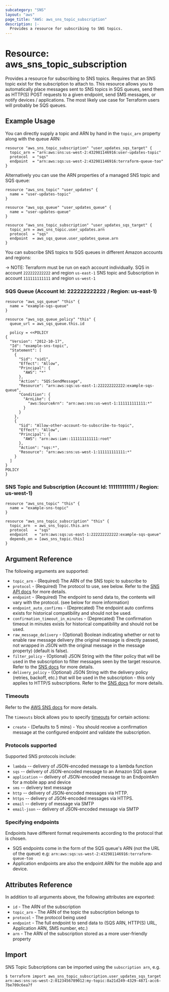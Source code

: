 ```yaml
---
subcategory: "SNS"
layout: "aws"
page_title: "AWS: aws_sns_topic_subscription"
description: |-
  Provides a resource for subscribing to SNS topics.
---
```


# Resource: aws_sns_topic_subscription

  Provides a resource for subscribing to SNS topics. Requires that an SNS topic exist for the subscription to attach to.
This resource allows you to automatically place messages sent to SNS topics in SQS queues, send them as HTTP(S) POST requests
to a given endpoint, send SMS messages, or notify devices / applications. The most likely use case for Terraform users will
probably be SQS queues.

## Example Usage

You can directly supply a topic and ARN by hand in the `topic_arn` property along with the queue ARN:

```hcl
resource "aws_sns_topic_subscription" "user_updates_sqs_target" {
  topic_arn = "arn:aws:sns:us-west-2:432981146916:user-updates-topic"
  protocol  = "sqs"
  endpoint  = "arn:aws:sqs:us-west-2:432981146916:terraform-queue-too"
}
```

Alternatively you can use the ARN properties of a managed SNS topic and SQS queue:

```hcl
resource "aws_sns_topic" "user_updates" {
  name = "user-updates-topic"
}

resource "aws_sqs_queue" "user_updates_queue" {
  name = "user-updates-queue"
}

resource "aws_sns_topic_subscription" "user_updates_sqs_target" {
  topic_arn = aws_sns_topic.user_updates.arn
  protocol  = "sqs"
  endpoint  = aws_sqs_queue.user_updates_queue.arn
}
```

You can subscribe SNS topics to SQS queues in different Amazon accounts and regions:

-> NOTE:
Terraform must be run on each account individually.
SQS in account `222222222222` and region `us-east-1`
SNS topic and Subscription in account `111111111111` and region `us-west-1`

### SQS Queue (Account Id: 222222222222 /  Region: us-east-1)

```hcl
resource "aws_sqs_queue" "this" {
  name = "example-sqs-queue"
}

resource "aws_sqs_queue_policy" "this" {
  queue_url = aws_sqs_queue.this.id

  policy = <<POLICY
{
  "Version": "2012-10-17",
  "Id": "example-sns-topic",
  "Statement": [
    {
      "Sid": "sid1",
      "Effect": "Allow",
      "Principal": {
        "AWS": "*"
      },
      "Action": "SQS:SendMessage",
      "Resource": "arn:aws:sqs:us-east-1:222222222222:example-sqs-queue",
      "Condition": {
        "ArnLike": {
          "aws:SourceArn": "arn:aws:sns:us-west-1:111111111111:*"
        }
      }
    },
    {
      "Sid": "Allow-other-account-to-subscribe-to-topic",
      "Effect": "Allow",
      "Principal": {
        "AWS": "arn:aws:iam::111111111111:root"
      },
      "Action": "sqs:*",
      "Resource": "arn:aws:sns:us-west-1:111111111111:*"
    }
  ]
}
POLICY
}
```

### SNS Topic and Subscription (Account Id: 111111111111 / Region: us-west-1)

```hcl
resource "aws_sns_topic" "this" {
  name = "example-sns-topic"
}

resource "aws_sns_topic_subscription" "this" {
  topic_arn  = aws_sns_topic.this.arn
  protocol   = "sqs"
  endpoint   = "arn:aws:sqs:us-east-1:222222222222:example-sqs-queue"
  depends_on = [aws_sns_topic.this]
}
```

## Argument Reference

The following arguments are supported:

* `topic_arn` - (Required) The ARN of the SNS topic to subscribe to
* `protocol` - (Required) The protocol to use, see below. Refer to the [SNS API docs](https://docs.aws.amazon.com/sns/latest/api/API_Subscribe.html) for more details.
* `endpoint` - (Required) The endpoint to send data to, the contents will vary with the protocol. (see below for more information)
* `endpoint_auto_confirms` - (Deprecated) The endpoint auto confirms exists for historical compatibility and should not be used.
* `confirmation_timeout_in_minutes` - (Deprecated) The confirmation timeout in minutes exists for historical compatibility and should not be used.
* `raw_message_delivery` - (Optional) Boolean indicating whether or not to enable raw message delivery (the original message is directly passed, not wrapped in JSON with the original message in the message property) (default is false).
* `filter_policy` - (Optional) JSON String with the filter policy that will be used in the subscription to filter messages seen by the target resource. Refer to the [SNS docs](https://docs.aws.amazon.com/sns/latest/dg/message-filtering.html) for more details.
* `delivery_policy` - (Optional) JSON String with the delivery policy (retries, backoff, etc.) that will be used in the subscription - this only applies to HTTP/S subscriptions. Refer to the [SNS docs](https://docs.aws.amazon.com/sns/latest/dg/DeliveryPolicies.html) for more details.

### Timeouts

Refer to the [AWS SNS docs](https://docs.aws.amazon.com/sns/latest/dg/sns-send-message-to-sqs-cross-account.html) for more details.

The `timeouts` block allows you to specify [timeouts](https://www.terraform.io/docs/configuration/resources.html#timeouts) for certain actions:

* `create` - (Defaults to 5 mins) - You should receive a confirmation message at the configured endpoint and validate the subscription.


### Protocols supported

Supported SNS protocols include:

* `lambda` -- delivery of JSON-encoded message to a lambda function
* `sqs` -- delivery of JSON-encoded message to an Amazon SQS queue
* `application` -- delivery of JSON-encoded message to an EndpointArn for a mobile app and device
* `sms` -- delivery text message
* `http` -- delivery of JSON-encoded messages via HTTP.
* `https` -- delivery of JSON-encoded messages via HTTPS.
* `email` -- delivery of message via SMTP
* `email-json` -- delivery of JSON-encoded message via SMTP


### Specifying endpoints

Endpoints have different format requirements according to the protocol that is chosen.

* SQS endpoints come in the form of the SQS queue's ARN (not the URL of the queue) e.g: `arn:aws:sqs:us-west-2:432981146916:terraform-queue-too`
* Application endpoints are also the endpoint ARN for the mobile app and device.

## Attributes Reference

In addition to all arguments above, the following attributes are exported:

* `id` - The ARN of the subscription
* `topic_arn` - The ARN of the topic the subscription belongs to
* `protocol` - The protocol being used
* `endpoint` - The full endpoint to send data to (SQS ARN, HTTP(S) URL, Application ARN, SMS number, etc.)
* `arn` - The ARN of the subscription stored as a more user-friendly property

## Import

SNS Topic Subscriptions can be imported using the `subscription arn`, e.g.

```
$ terraform import aws_sns_topic_subscription.user_updates_sqs_target arn:aws:sns:us-west-2:0123456789012:my-topic:8a21d249-4329-4871-acc6-7be709c6ea7f
```

